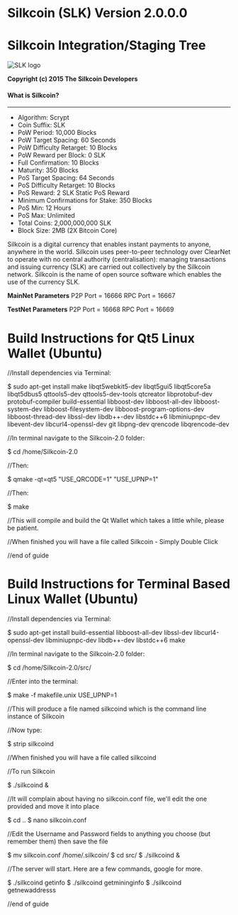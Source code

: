# **Silkcoin (SLK) Version 2.0.0.0**

Silkcoin Integration/Staging Tree
================================
![SLK logo](https://avatars3.githubusercontent.com/u/16062819?v=3&s=460)

**Copyright (c) 2015 The Silkcoin Developers**

#### What is Silkcoin?
----------------
* Algorithm: Scrypt
* Coin Suffix: SLK
* PoW Period: 10,000 Blocks
* PoW Target Spacing: 60 Seconds
* PoW Difficulty Retarget: 10 Blocks
* PoW Reward per Block: 0 SLK
* Full Confirmation: 10 Blocks
* Maturity: 350 Blocks
* PoS Target Spacing: 64 Seconds
* PoS Difficulty Retarget: 10 Blocks
* PoS Reward: 2 SLK Static PoS Reward
* Minimum Confirmations for Stake: 350 Blocks
* PoS Min: 12 Hours
* PoS Max: Unlimited
* Total Coins: 2,000,000,000 SLK
* Block Size: 2MB (2X Bitcoin Core)


Silkcoin is a digital currency that enables instant payments to anyone, anywhere in the world. Silkcoin uses peer-to-peer technology over ClearNet to operate with no central authority (centralisation): managing transactions and issuing currency (SLK) are carried out collectively by the Silkcoin network. Silkcoin is the name of open source software which enables the use of the currency SLK.



**MainNet Parameters**
P2P Port = 16666
RPC Port = 16667


**TestNet Parameters**
P2P Port = 16668
RPC Port = 16669



Build Instructions for Qt5 Linux Wallet (Ubuntu)
================================================
//Install dependencies via Terminal:

$ sudo apt-get install make libqt5webkit5-dev libqt5gui5 libqt5core5a libqt5dbus5 qttools5-dev qttools5-dev-tools qtcreator libprotobuf-dev protobuf-compiler build-essential libboost-dev libboost-all-dev libboost-system-dev libboost-filesystem-dev libboost-program-options-dev libboost-thread-dev libssl-dev libdb++-dev libstdc++6 libminiupnpc-dev libevent-dev libcurl4-openssl-dev git libpng-dev qrencode libqrencode-dev

//In terminal navigate to the Silkcoin-2.0 folder:

$ cd /home/Silkcoin-2.0

//Then:

$ qmake -qt=qt5 "USE_QRCODE=1" "USE_UPNP=1"

//Then:

$ make

//This will compile and build the Qt Wallet which takes a little while, please be patient.

//When finished you will have a file called Silkcoin - Simply Double Click

//end of guide



Build Instructions for Terminal Based Linux Wallet (Ubuntu)
===========================================================
//Install dependencies via Terminal:

$ sudo apt-get install build-essential libboost-all-dev libssl-dev libcurl4-openssl-dev libminiupnpc-dev libdb++-dev libstdc++6 make 

//In terminal navigate to the Silkcoin-2.0 folder:

$ cd /home/Silkcoin-2.0/src/

//Enter into the terminal:

$ make -f makefile.unix USE_UPNP=1

//This will produce a file named silkcoind which is the command line instance of Silkcoin

//Now type:

$ strip silkcoind

//When finished you will have a file called silkcoind

//To run Silkcoin

$ ./silkcoind & 

//It will complain about having no silkcoin.conf file, we'll edit the one provided and move it into place

$ cd ..
$ nano silkcoin.conf

//Edit the Username and Password fields to anything you choose (but remember them) then save the file

$ mv silkcoin.conf /home/.silkcoin/
$ cd src/
$ ./silkcoind &

//The server will start. Here are a few commands, google for more.

$ ./silkcoind getinfo
$ ./silkcoind getmininginfo
$ ./silkcoind getnewaddresss

//end of guide